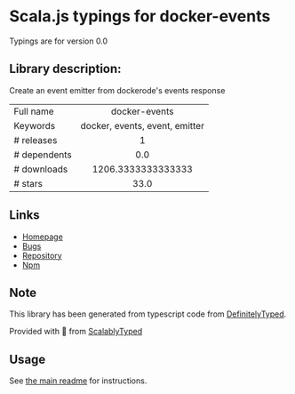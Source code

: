 
# Scala.js typings for docker-events

Typings are for version 0.0

## Library description:
Create an event emitter from dockerode's events response

|                    |                 |
| ------------------ | :-------------: |
| Full name          | docker-events |
| Keywords           | docker, events, event, emitter |
| # releases         | 1 |
| # dependents       | 0.0 |
| # downloads        | 1206.3333333333333 |
| # stars            | 33.0 |

## Links
- [Homepage](https://github.com/deoxxa/docker-events)
- [Bugs](https://github.com/deoxxa/docker-events/issues)
- [Repository](https://github.com/deoxxa/docker-events)
- [Npm](https://www.npmjs.com/package/docker-events)
    


## Note
This library has been generated from typescript code from [DefinitelyTyped](https://definitelytyped.org).

Provided with :purple_heart: from [ScalablyTyped](https://github.com/oyvindberg/ScalablyTyped)

## Usage
See [the main readme](../../readme.md) for instructions.


